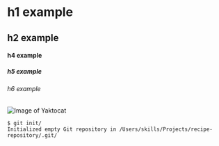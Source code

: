 # h1 example
## h2 example
#### h4 example
##### h5 example
###### h6 example
![Image of Yaktocat](https://octodex.github.com/images/yaktocat.png)
```
$ git init/
Initialized empty Git repository in /Users/skills/Projects/recipe-repository/.git/
```
